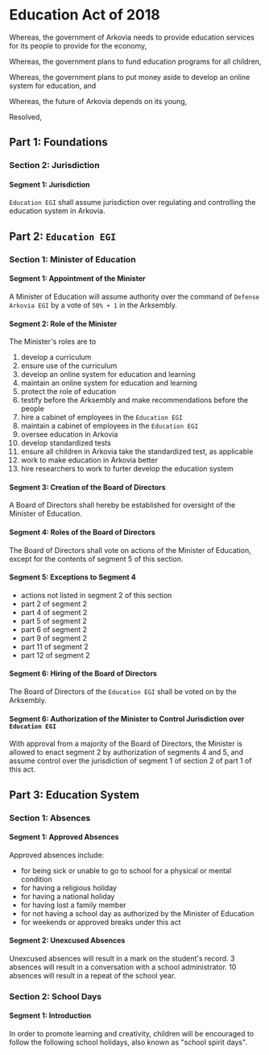 # Education Act of 2018

Whereas, the government of Arkovia needs to provide education services for its people to provide for the economy,

Whereas, the government plans to fund education programs for all children,

Whereas, the government plans to put money aside to develop an online system for education, and

Whereas, the future of Arkovia depends on its young,

Resolved,

## Part 1: Foundations
### Section 2: Jurisdiction
#### Segment 1: Jurisdiction
`Education EGI` shall assume jurisdiction over regulating and controlling the education system in Arkovia.

## Part 2: `Education EGI`
### Section 1: Minister of Education
#### Segment 1: Appointment of the Minister
A Minister of Education will assume authority over the command of `Defense Arkovia EGI` by a vote of `50% + 1` in the Arksembly.

#### Segment 2: Role of the Minister
The Minister's roles are to
1. develop a curriculum
2. ensure use of the curriculum
3. develop an online system for education and learning
4. maintain an online system for education and learning
5. protect the role of education
6. testify before the Arksembly and make recommendations before the people
7. hire a cabinet of employees in the `Education EGI`
8. maintain a cabinet of employees in the `Education EGI`
9. oversee education in Arkovia
10. develop standardized tests
11. ensure all children in Arkovia take the standardized test, as applicable
12. work to make education in Arkovia better
13. hire researchers to work to furter develop the education system

#### Segment 3: Creation of the Board of Directors
A Board of Directors shall hereby be established for oversight of the Minister of Education.

#### Segment 4: Roles of the Board of Directors
The Board of Directors shall vote on actions of the Minister of Education, except for the contents of segment 5 of this section.

#### Segment 5: Exceptions to Segment 4
- actions not listed in segment 2 of this section
- part 2 of segment 2
- part 4 of segment 2
- part 5 of segment 2
- part 6 of segment 2
- part 9 of segment 2
- part 11 of segment 2
- part 12 of segment 2

#### Segment 6: Hiring of the Board of Directors
The Board of Directors of the `Education EGI` shall be voted on by the Arksembly.

#### Segment 6: Authorization of the Minister to Control Jurisdiction over `Education EGI`
With approval from a majority of the Board of Directors, the Minister is allowed to enact segment 2 by authorization of segments 4 and 5, and assume control over the jurisdiction of segment 1 of section 2 of part 1 of this act.

## Part 3: Education System
### Section 1: Absences
#### Segment 1: Approved Absences
Approved absences include:
- for being sick or unable to go to school for a physical or mental condition
- for having a religious holiday
- for having a national holiday
- for having lost a family member
- for not having a school day as authorized by the Minister of Education
- for weekends or approved breaks under this act

#### Segment 2: Unexcused Absences
Unexcused absences will result in a mark on the student's record. 3 absences will result in a conversation with a school administrator. 10 absences will result in a repeat of the school year.

### Section 2: School Days
#### Segment 1: Introduction
In order to promote learning and creativity, children will be encouraged to follow the following school holidays, also known as "school spirit days".
